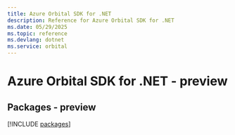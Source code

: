 ```yaml
---
title: Azure Orbital SDK for .NET
description: Reference for Azure Orbital SDK for .NET
ms.date: 05/29/2025
ms.topic: reference
ms.devlang: dotnet
ms.service: orbital
---
```

# Azure Orbital SDK for .NET - preview
## Packages - preview
[!INCLUDE [packages](orbital-index.md)]